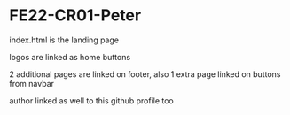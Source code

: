 # FE22-CR01-Peter

index.html is the landing page

logos are linked as home buttons

2 additional pages are linked on footer, also 1 extra page linked on buttons from navbar

author linked as well to this github profile too
